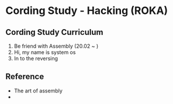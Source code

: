 # Cording Study - Hacking (ROKA)
## Cording Study Curriculum
1. Be friend with Assembly (20.02 ~ )
1. Hi, my name is system os
1. In to the reversing

## Reference
- The art of assembly
- 
